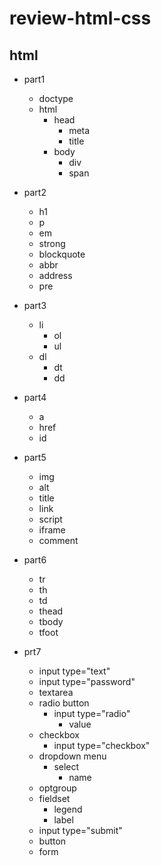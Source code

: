 # review-html-css

## html
- part1
  - doctype
  - html
    - head
      - meta
      - title
    - body
      - div
      - span

- part2
  - h1
  - p
  - em
  - strong
  - blockquote
  - abbr
  - address
  - pre

- part3
  - li
    - ol
    - ul
  - dl
    - dt
    - dd

- part4
  - a
  - href
  - id

- part5
  - img
  - alt
  - title
  - link
  - script
  - iframe
  - comment

- part6
  - tr
  - th
  - td
  - thead
  - tbody
  - tfoot

- prt7
  - input type="text"
  - input type="password"
  - textarea
  - radio button
    - input type="radio"
      - value
  - checkbox
    - input type="checkbox"
  - dropdown menu
    - select
      - name
  - optgroup
  - fieldset
    - legend
    - label
  - input type="submit"
  - button
  - form

